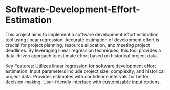 # Software-Development-Effort-Estimation



This project aims to implement a software development effort estimation tool using linear regression. Accurate estimation of development effort is crucial for project planning, resource allocation, and meeting project deadlines. By leveraging linear regression techniques, this tool provides a data-driven approach to estimate effort based on historical project data.

Key Features:
Utilizes linear regression for software development effort estimation.
Input parameters include project size, complexity, and historical project data.
Provides estimates with confidence intervals for better decision-making.
User-friendly interface with customizable input options.
